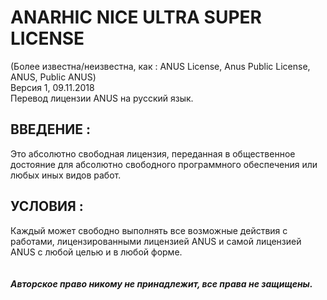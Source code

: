 # ANARHIC NICE ULTRA SUPER LICENSE
(Более известна/неизвестна, как : ANUS License, Anus Public License, ANUS, Public ANUS)  
Версия 1, 09.11.2018  
Перевод лицензии ANUS на русский язык.

## ВВЕДЕНИЕ :
Это абсолютно свободная лицензия, переданная в общественное достояние для абсолютно свободного программного
обеспечения или любых иных видов работ.

## УСЛОВИЯ :
Каждый может свободно выполнять все возможные действия с работами, лицензированными лицензией ANUS
и самой лицензией ANUS с любой целью и в любой форме.
\
\
\
***Авторское право никому не принадлежит, все права не защищены.***
